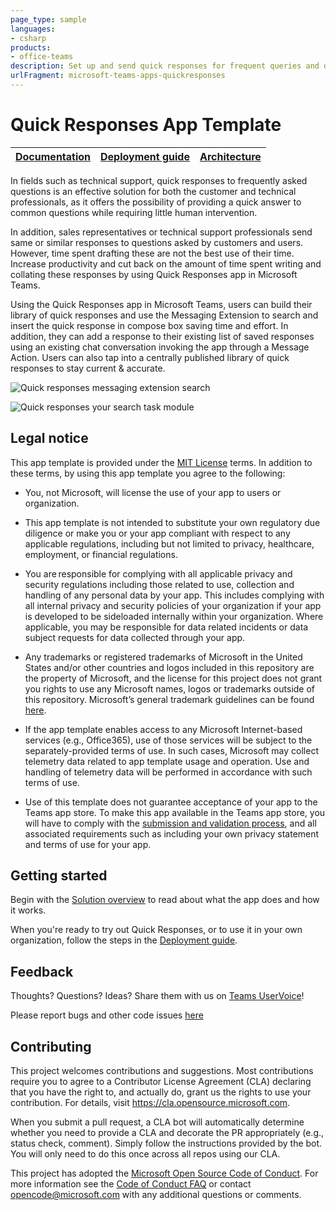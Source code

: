 ```yaml
---
page_type: sample
languages:
- csharp
products:
- office-teams
description: Set up and send quick responses for frequent queries and discussions.
urlFragment: microsoft-teams-apps-quickresponses
---
```


# Quick Responses App Template

| [Documentation](https://github.com/OfficeDev/microsoft-teams-apps-quickresponses/wiki/Home) | [Deployment guide](https://github.com/OfficeDev/microsoft-teams-apps-quickresponses/wiki/Deployment-Guide) | [Architecture](https://github.com/OfficeDev/microsoft-teams-apps-quickresponses/wiki/Solution-Overview) |
| ---- | ---- | ---- |

In fields such as technical support, quick responses to frequently asked questions is an effective solution for both the customer and technical professionals, as it offers the possibility of providing a quick answer to common questions while requiring little human intervention. 
 
In addition, sales representatives or technical support professionals send same or similar responses to questions asked by customers and users. However, time spent drafting these are not the best use of their time. Increase productivity and cut back on the amount of time spent writing and collating these responses by using Quick Responses app in Microsoft Teams.
 
Using the Quick Responses app in Microsoft Teams, users can build their library of quick responses and use the Messaging Extension to search and insert the quick response in compose box saving time and effort. In addition, they can add a response to their existing list of saved responses using an existing chat conversation invoking the app through a Message Action. Users can also tap into a centrally published library of quick responses to stay current & accurate. 

![Quick responses messaging extension search](https://github.com/OfficeDev/microsoft-teams-apps-quickresponses/wiki/Images/MessagingExtension.png)

![Quick responses your search task module](https://github.com/OfficeDev/microsoft-teams-apps-quickresponses/wiki/Images/YourResponsesTaskModule.png)

## Legal notice
This app template is provided under the [MIT License](https://github.com/OfficeDev/microsoft-teams-apps-quickresponses/blob/master/LICENSE) terms.  In addition to these terms, by using this app template you agree to the following:

- You, not Microsoft, will license the use of your app to users or organization. 

- This app template is not intended to substitute your own regulatory due diligence or make you or your app compliant with respect to any applicable regulations, including but not limited to privacy, healthcare, employment, or financial regulations.

- You are responsible for complying with all applicable privacy and security regulations including those related to use, collection and handling of any personal data by your app. This includes complying with all internal privacy and security policies of your organization if your app is developed to be sideloaded internally within your organization. Where applicable, you may be responsible for data related incidents or data subject requests for data collected through your app.

- Any trademarks or registered trademarks of Microsoft in the United States and/or other countries and logos included in this repository are the property of Microsoft, and the license for this project does not grant you rights to use any Microsoft names, logos or trademarks outside of this repository. Microsoft’s general trademark guidelines can be found [here](https://www.microsoft.com/en-us/legal/intellectualproperty/trademarks/usage/general.aspx).

- If the app template enables access to any Microsoft Internet-based services (e.g., Office365), use of those services will be subject to the separately-provided terms of use. In such cases, Microsoft may collect telemetry data related to app template usage and operation. Use and handling of telemetry data will be performed in accordance with such terms of use.

- Use of this template does not guarantee acceptance of your app to the Teams app store. To make this app available in the Teams app store, you will have to comply with the [submission and validation process](https://docs.microsoft.com/en-us/microsoftteams/platform/concepts/deploy-and-publish/appsource/publish), and all associated requirements such as including your own privacy statement and terms of use for your app.

## Getting started

Begin with the [Solution overview](https://github.com/OfficeDev/microsoft-teams-apps-quickresponses/wiki/Solution-overview) to read about what the app does and how it works.

When you're ready to try out Quick Responses, or to use it in your own organization, follow the steps in the [Deployment guide](https://github.com/OfficeDev/microsoft-teams-apps-quickresponses/wiki/DeployementGuide).

## Feedback

Thoughts? Questions? Ideas? Share them with us on [Teams UserVoice](https://microsoftteams.uservoice.com/forums/555103-public)!

Please report bugs and other code issues [here](https://github.com/OfficeDev/microsoft-teams-apps-quickresponses/issues/new)

## Contributing

This project welcomes contributions and suggestions.  Most contributions require you to agree to a
Contributor License Agreement (CLA) declaring that you have the right to, and actually do, grant us
the rights to use your contribution. For details, visit https://cla.opensource.microsoft.com.

When you submit a pull request, a CLA bot will automatically determine whether you need to provide
a CLA and decorate the PR appropriately (e.g., status check, comment). Simply follow the instructions
provided by the bot. You will only need to do this once across all repos using our CLA.

This project has adopted the [Microsoft Open Source Code of Conduct](https://opensource.microsoft.com/codeofconduct/).
For more information see the [Code of Conduct FAQ](https://opensource.microsoft.com/codeofconduct/faq/) or
contact [opencode@microsoft.com](mailto:opencode@microsoft.com) with any additional questions or comments.
